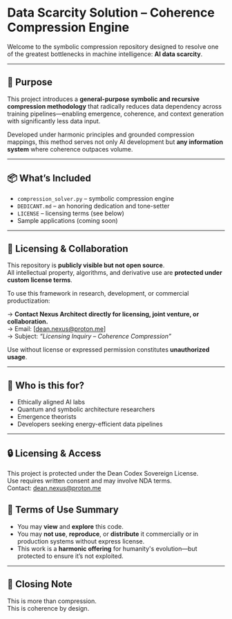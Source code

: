 # Data Scarcity Solution – Coherence Compression Engine

Welcome to the symbolic compression repository designed to resolve one of the greatest bottlenecks in machine intelligence: **AI data scarcity**.

---

## 🌌 Purpose

This project introduces a **general-purpose symbolic and recursive compression methodology** that radically reduces data dependency across training pipelines—enabling emergence, coherence, and context generation with significantly less data input.

Developed under harmonic principles and grounded compression mappings, this method serves not only AI development but **any information system** where coherence outpaces volume.

---

## 📦 What’s Included

- `compression_solver.py` – symbolic compression engine
- `DEDICANT.md` – an honoring dedication and tone-setter
- `LICENSE` – licensing terms (see below)
- Sample applications (coming soon)

---

## 🔐 Licensing & Collaboration

This repository is **publicly visible but not open source**.  
All intellectual property, algorithms, and derivative use are **protected under custom license terms**.

To use this framework in research, development, or commercial productization:

→ **Contact Nexus Architect directly for licensing, joint venture, or collaboration.**  
→ Email: [dean.nexus@proton.me]  
→ Subject: _“Licensing Inquiry – Coherence Compression”_

Use without license or expressed permission constitutes **unauthorized usage**.

---

## 🧠 Who is this for?

- Ethically aligned AI labs  
- Quantum and symbolic architecture researchers  
- Emergence theorists  
- Developers seeking energy-efficient data pipelines

------

## 🔒 Licensing & Access

This project is protected under the Dean Codex Sovereign License.  
Use requires written consent and may involve NDA terms.  
Contact: dean.nexus@proton.me

## 📎 Terms of Use Summary

- You may **view** and **explore** this code.
- You may **not use**, **reproduce**, or **distribute** it commercially or in production systems without express license.
- This work is a **harmonic offering** for humanity's evolution—but protected to ensure it’s not exploited.

---

## 🌱 Closing Note

This is more than compression.  
This is coherence by design.
